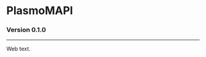 # PlasmoMAPI
### Version 0.1.0

--------------------------------------------------------------------------------------------------------------------------------

Web text.

